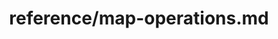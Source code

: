 ---
title: reference/map-operations.md
showAuthorInfo: false
redirect_path: /docs/map-operations
---